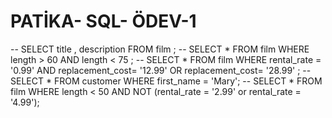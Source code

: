 # PATİKA- SQL- ÖDEV-1
-- SELECT title , description FROM film ;
-- SELECT * FROM film WHERE length > 60 AND length < 75 ;
-- SELECT * FROM film  WHERE rental_rate = '0.99' AND replacement_cost= '12.99' OR replacement_cost= '28.99' ;
-- SELECT * FROM customer WHERE first_name = 'Mary';
-- SELECT * FROM film WHERE  length < 50 AND  NOT (rental_rate = '2.99' or rental_rate = '4.99');
